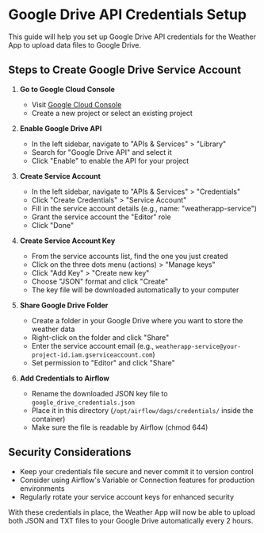 # Google Drive API Credentials Setup

This guide will help you set up Google Drive API credentials for the Weather App to upload data files to Google Drive.

## Steps to Create Google Drive Service Account

1. **Go to Google Cloud Console**
   - Visit [Google Cloud Console](https://console.cloud.google.com/)
   - Create a new project or select an existing project

2. **Enable Google Drive API**
   - In the left sidebar, navigate to "APIs & Services" > "Library"
   - Search for "Google Drive API" and select it
   - Click "Enable" to enable the API for your project

3. **Create Service Account**
   - In the left sidebar, navigate to "APIs & Services" > "Credentials"
   - Click "Create Credentials" > "Service Account"
   - Fill in the service account details (e.g., name: "weatherapp-service")
   - Grant the service account the "Editor" role
   - Click "Done"

4. **Create Service Account Key**
   - From the service accounts list, find the one you just created
   - Click on the three dots menu (actions) > "Manage keys"
   - Click "Add Key" > "Create new key"
   - Choose "JSON" format and click "Create"
   - The key file will be downloaded automatically to your computer

5. **Share Google Drive Folder**
   - Create a folder in your Google Drive where you want to store the weather data
   - Right-click on the folder and click "Share"
   - Enter the service account email (e.g., `weatherapp-service@your-project-id.iam.gserviceaccount.com`)
   - Set permission to "Editor" and click "Share"

6. **Add Credentials to Airflow**
   - Rename the downloaded JSON key file to `google_drive_credentials.json`
   - Place it in this directory (`/opt/airflow/dags/credentials/` inside the container)
   - Make sure the file is readable by Airflow (chmod 644)

## Security Considerations

- Keep your credentials file secure and never commit it to version control
- Consider using Airflow's Variable or Connection features for production environments
- Regularly rotate your service account keys for enhanced security

With these credentials in place, the Weather App will now be able to upload both JSON and TXT files to your Google Drive automatically every 2 hours.
